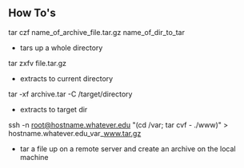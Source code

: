 How To's
---------

tar czf name_of_archive_file.tar.gz name_of_dir_to_tar
- tars up a whole directory

tar zxfv file.tar.gz
- extracts to current directory

tar -xf archive.tar -C /target/directory
- extracts to target dir

ssh -n root@hostname.whatever.edu "(cd /var; tar cvf - ./www)" > hostname.whatever.edu_var_www.tar.gz
- tar a file up on a remote server and create an archive on the local machine
